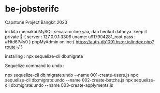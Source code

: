 # be-jobsterifc
 Capstone Project Bangkit 2023

ini kita memakai MySQL secara online yaa, dan berikut datanya. 
 keep it private 🤫 {
  server : 127.0.0.1:3306
  uname: u917904281_root
  pass : #Htd6P#s0
 }
 phpMyAdmin online:{
  https://auth-db1091.hstgr.io/index.php?route=/
 } 

 installing :
 npx sequelize-cli db:migrate
 
 Sequelize command to undo :
 
 npx sequelize-cli db:migrate:undo --name 001-create-users.js
 npx sequelize-cli db:migrate:undo --name 002-create-batchs.js
 npx sequelize-cli db:migrate:undo --name 003-create-applyments.js
    
